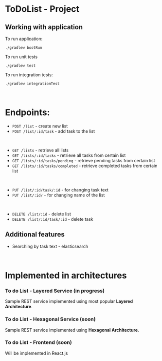 # ToDoList - Project

## Working with application

To run application:
```
./gradlew bootRun
```
To run unit tests
```
./gradlew test
```
To run integration tests:
```
./gradlew integrationTest
```

<br>

# Endpoints:

* `POST /list` - create new list
* `POST /list/:id/task` - add task to the list

<br>

* `GET /lists` - retrieve all lists
* `GET /lists/:id/tasks` - retrieve all tasks from certain list
* `GET /lists/:id/tasks/pending` - retrieve pending tasks from certain list
* `GET /lists/:id/tasks/completed` - retrieve completed tasks from certain list

<br>

* `PUT /list/:id/task/:id` - for changing task text
* `PUT /list/:id/` - for changing name of the list 

<br>

* `DELETE /list/:id` - delete list
* `DELETE /list/:id/task/:id` - delete task


## Additional features
* Searching by task text - elasticsearch

<br>

# Implemented in architectures

### To do List - Layered Service (in progress)
Sample REST service implemented using most popular **Layered Architecture**.

### To do List - Hexagonal Service (soon)
Sample REST service implemented using **Hexagonal Architecture**. 

### To do List - Frontend (soon)
Will be implemented in React.js

